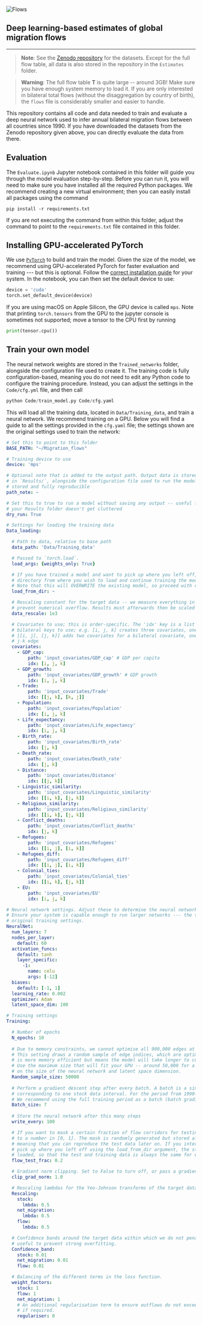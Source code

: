 ![Flows](Images/Github/global_flows.png)

Deep learning-based estimates of global migration flows
---
---
> **Note**:
> See the [Zenodo repository](https://zenodo.org/records/15623216) for the datasets. Except for the full flow table, 
> all data is also stored in the repository in the `Estimates` folder.

> **Warning**:
> The full flow table $\boldsymbol{T}$ is quite large -- around 3GB! Make sure you have enough system memory to load it. 
> If you are only interested in bilateral total flows (without the disaggregation by country of birth), the `flows` file 
> is considerably smaller and easier to handle.

This repository contains all code and data needed to train and evaluate a deep neural network 
used to infer annual bilateral migration flows between all countries since 1990. If you have downloaded the datasets from
the Zenodo repository given above, you can directly evaluate the data from there.

## Evaluation
The `Evaluate.ipynb` Jupyter notebook contained in this folder will guide you through the model evaluation step-by-step. Before you can run
it, you will need to make sure you have installed all the required Python packages. We recommend creating a new virtual
environment; then you can easily install all packages using the command
```commandline
pip install -r requirements.txt
```
If you are not executing the command from within this folder, adjust the command to point to the `requirements.txt` file
contained in this folder.

## Installing GPU-accelerated PyTorch
We use [`PyTorch`](https://pytorch.org) to build and train the model. Given the size of the model, we recommend using 
GPU-accelerated PyTorch for faster evaluation and training --- but this is optional. Follow the [correct installation 
guide](https://pytorch.org/get-started/locally/) for your system. In the notebook, you can then set the default 
device to use:

```python
device = 'cuda'
torch.set_default_device(device)
```
If you are using macOS on Apple Silicon, the GPU device is called `mps`. Note that printing `torch.tensors` from the GPU
to the jupyter console is sometimes not supported; move a tensor to the CPU first by running
```python
print(tensor.cpu())
```

## Train your own model
The neural network weights are stored in the `Trained_networks` folder, alongside the configuration file used to create it.
The training code is fully configuration-based, meaning you do not need to edit any Python code to configure the training procedure.
Instead, you can adjust the settings in the `Code/cfg.yml` file, and then call
```python
python Code/train_model.py Code/cfg.yaml
```
This will load all the training data, located in `Data/Training_data`, and train a neural network. We recommend training
on a GPU. Below you will find a guide to all the settings provided in the `cfg.yaml` file; the settings shown are
the original settings used to train the network:

```yaml
# Set this to point to this folder
BASE_PATH: "~/Migration_flows"

# Training device to use
device: 'mps'

# Optional note that is added to the output path. Output data is stored in a time-stamped folder
# in `Results/`, alongside the configuration file used to run the model. That way, everything you do is
# stored and fully reproducible
path_note: ~ 

# Set this to true to run a model without saving any output -- useful for debugging so that 
# your Results folder doesn't get cluttered
dry_run: True 

# Settings for loading the training data
Data_loading:

  # Path to data, relative to base path
  data_path: 'Data/Training_data'

  # Passed to `torch.load`.
  load_args: {weights_only: True}

  # If you have trained a model and want to pick up where you left off, point this to the
  # directory from where you wish to load and continue training the model. 
  # Note that this will OVERWRITE the existing model, so proceed with caution.
  load_from_dir: ~

  # Rescaling constant for the target data -- we measure everything in 1000 people to
  # prevent numerical overflow. Results must afterwards then be scaled again by this value.
  data_rescale: 1e3

  # Covariates to use; this is order-specific. The 'idx' key is a list of unilateral or
  # bilateral keys to use; e.g. [i, j, k] creates three covariates, one for each country. 
  # [[i, j], [j, k]] adds two covariates for a bilateral covariate, one for i-j and one for the 
  # j-k edge
  covariates:
    - GDP_cap:
        path: 'input_covariates/GDP_cap' # GDP per capita
        idx: [i, j, k]
    - GDP_growth:
        path: 'input_covariates/GDP_growth' # GDP growth
        idx: [i, j, k]
    - Trade:
        path: 'input_covariates/Trade'
        idx: [[j, k], [k, j]]
    - Population:
        path: 'input_covariates/Population'
        idx: [i, j, k]
    - Life_expectancy:
        path: 'input_covariates/Life_expectancy'
        idx: [i, j, k]
    - Birth_rate:
        path: 'input_covariates/Birth_rate'
        idx: [j, k]
    - Death_rate:
        path: 'input_covariates/Death_rate'
        idx: [j, k]
    - Distance:
        path: 'input_covariates/Distance'
        idx: [[j, k]]
    - Linguistic_similarity:
        path: 'input_covariates/Linguistic_similarity'
        idx: [[i, k], [j, k]]
    - Religious_similarity:
        path: 'input_covariates/Religious_similarity'
        idx: [[i, k], [j, k]]
    - Conflict_deaths:
        path: 'input_covariates/Conflict_deaths'
        idx: [j, k]
    - Refugees:
        path: 'input_covariates/Refugees'
        idx: [[i, j], [i, k]]
    - Refugees_diff:
        path: 'input_covariates/Refugees_diff'
        idx: [[i, j], [i, k]]
    - Colonial_ties:
        path: 'input_covariates/Colonial_ties'
        idx: [[i, k], [j, k]]
    - EU:
        path: 'input_covariates/EU'
        idx: [i, j, k]

# Neural network settings. Adjust these to determine the neural network architecture
# Ensure your system is capable enough to run larger networks --- the settings below are the 
# original training settings.
NeuralNet:
  num_layers: 7
  nodes_per_layer:
    default: 60
  activation_funcs:
    default: tanh
    layer_specific:
      -1:
        name: celu
        args: [-12]
  biases:
    default: [-1, 1]
  learning_rate: 0.002
  optimizer: Adam
  latent_space_dim: 100

# Training settings
Training:

  # Number of epochs
  N_epochs: 10
  
  # Due to memory constraints, we cannot optimise all 900,000 edges at the same time.
  # This setting draws a random sample of edge indices, which are optimised. A smaller value
  # is more memory efficient but means the model will take longer to converge.
  # Use the maximum size that will fit your GPU -- around 50,000 for a good GPU, depending also
  # on the size of the neural network and latent space dimension.
  Random_sample_size: 50000
  
  # Perform a gradient descent step after every batch. A batch is a single five-year interval, 
  # corresponding to one stock data interval. For the period from 1990--2023, there are seven batches.
  # We recommend using the full training period as a batch (batch gradient descent)
  Batch_size: 7
  
  # Store the neural network after this many steps
  write_every: 100

  # If you want to mask a certain fraction of flow corridors for testing, increase this
  # to a number in [0, 1]. The mask is randomly generated but stored alongside the neural network, 
  # meaning that you can reproduce the test data later on. If you interrupt training and then 
  # pick up where you left off using the load_from_dir argument, the stored flow mask will be 
  # loaded, so that the test and training data is always the same for each model.
  flow_test_frac: 0.2

  # Gradient norm clipping. Set to False to turn off, or pass a gradient norm to clip to.
  clip_grad_norm: 1.0

  # Rescaling lambdas for the Yeo-Johnson transforms of the target data.
  Rescaling:
    stock:
      lmbda: 0.5
    net_migration:
      lmbda: 0.5
    flow:
      lmbda: 0.5

  # Confidence bands around the target data within which we do not penalise. This can be
  # useful to prevent strong overfitting.
  Confidence_band:
    stock: 0.01
    net_migration: 0.01
    flow: 0.01

  # Balancing of the different terms in the loss function.
  weight_factors:
    stock: 1
    flow: 1
    net_migration: 1
    # An additional regularisation term to ensure outflows do not exceed the total population -- not necessary but can be turned on
    # if required.
    regulariser: 0 

```